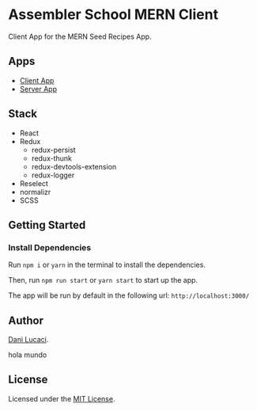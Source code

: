 # Assembler School MERN Client

Client App for the MERN Seed Recipes App.

## Apps

- [Client App](https://github.com/assembler-school/mern-seed-recipes-client)
- [Server App](https://github.com/assembler-school/mern-seed-recipes-server)

## Stack

- React
- Redux
  - redux-persist
  - redux-thunk
  - redux-devtools-extension
  - redux-logger
- Reselect
- normalizr
- SCSS

## Getting Started

### Install Dependencies

Run `npm i` or `yarn` in the terminal to install the dependencies.

Then, run `npm run start` or `yarn start` to start up the app.

The app will be run by default in the following url: `http://localhost:3000/`

## Author

[Dani Lucaci](https://www.danilucaci.com/).

hola mundo

## License

Licensed under the [MIT License](./LICENSE).
